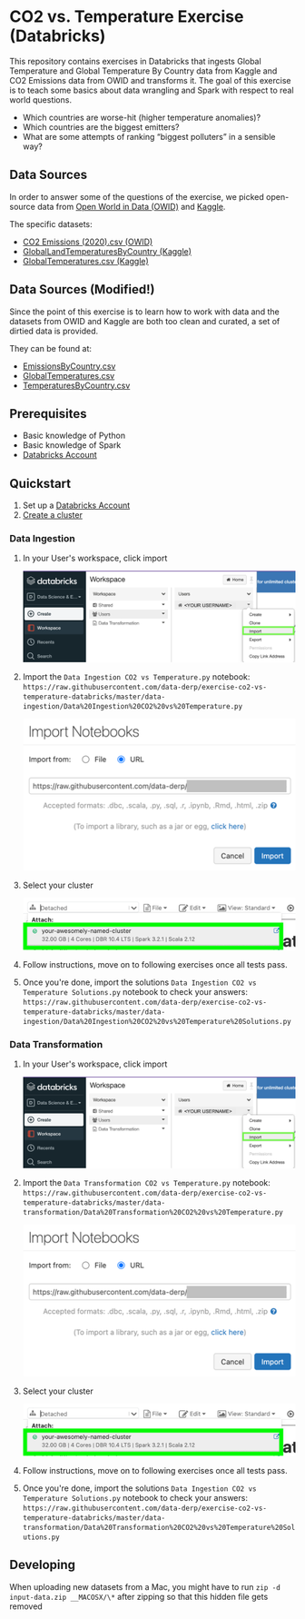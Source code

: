 # CO2 vs. Temperature Exercise (Databricks)
This repository contains exercises in Databricks that ingests Global Temperature and Global Temperature By Country data from Kaggle and CO2 Emissions data from OWID and transforms it. The goal of this exercise is to teach some basics about data wrangling and Spark with respect to real world questions.

* Which countries are worse-hit (higher temperature anomalies)?
* Which countries are the biggest emitters?
* What are some attempts of ranking “biggest polluters” in a sensible way?

## Data Sources
In order to answer some of the questions of the exercise, we picked open-source data from [Open World in Data (OWID)](https://github.com/owid/owid-datasets/tree/0f47d280d298694c50b82db98daa94cd6e867d2e/datasets/CO2%20emissions%20(Aggregate%20dataset%20(2020))) and [Kaggle](https://www.kaggle.com/berkeleyearth/climate-change-earth-surface-temperature-data).

The specific datasets:
* [CO2 Emissions (2020).csv (OWID)](https://github.com/owid/owid-datasets/blob/0f47d280d298694c50b82db98daa94cd6e867d2e/datasets/CO2%20emissions%20(Aggregate%20dataset%20(2020))/CO2%20emissions%20(Aggregate%20dataset%20(2020)).csv)
* [GlobalLandTemperaturesByCountry (Kaggle)](https://www.kaggle.com/berkeleyearth/climate-change-earth-surface-temperature-data?select=GlobalLandTemperaturesByCountry.csv)
* [GlobalTemperatures.csv (Kaggle)](https://www.kaggle.com/berkeleyearth/climate-change-earth-surface-temperature-data?select=GlobalTemperatures.csv)

## Data Sources (Modified!)
Since the point of this exercise is to learn how to work with data and the datasets from OWID and Kaggle are both too clean and curated, a set of dirtied data is provided.

They can be found at:
* [EmissionsByCountry.csv](https://raw.githubusercontent.com/data-derp/exercise-co2-vs-temperature/master/data-ingestion/input-data/EmissionsByCountry.csv)
* [GlobalTemperatures.csv](https://raw.githubusercontent.com/data-derp/exercise-co2-vs-temperature/master/data-ingestion/input-data/GlobalTemperatures.csv)
* [TemperaturesByCountry.csv](https://raw.githubusercontent.com/data-derp/exercise-co2-vs-temperature/master/data-ingestion/input-data/TemperaturesByCountry.csv)

## Prerequisites
* Basic knowledge of Python
* Basic knowledge of Spark
* [Databricks Account](#create-a-databricks-community-account)

## Quickstart
1. Set up a [Databricks Account](https://github.com/data-derp/documentation/blob/master/databricks/README.md)
2. [Create a cluster](https://github.com/data-derp/documentation/blob/master/databricks/setup-cluster.md)

### Data Ingestion
1. In your User's workspace, click import
   
   ![databricks-import](https://github.com/data-derp/documentation/blob/master/databricks/assets/databricks-import.png?raw=true)

2. Import the `Data Ingestion CO2 vs Temperature.py` notebook: `https://raw.githubusercontent.com/data-derp/exercise-co2-vs-temperature-databricks/master/data-ingestion/Data%20Ingestion%20CO2%20vs%20Temperature.py`
   
   ![databricks-import-url](https://github.com/data-derp/documentation/blob/master/databricks/assets/databricks-import-url.png?raw=true)

3. Select your cluster

   ![databricks-select-cluster.png](https://github.com/data-derp/documentation/blob/master/databricks/assets/databricks-select-cluster.png?raw=true)

4. Follow instructions, move on to following exercises once all tests pass.

5. Once you're done, import the solutions `Data Ingestion CO2 vs Temperature Solutions.py` notebook to check your answers: `https://raw.githubusercontent.com/data-derp/exercise-co2-vs-temperature-databricks/master/data-ingestion/Data%20Ingestion%20CO2%20vs%20Temperature%20Solutions.py`

### Data Transformation
1. In your User's workspace, click import

   ![databricks-import](https://github.com/data-derp/documentation/blob/master/databricks/assets/databricks-import.png?raw=true)

2. Import the `Data Transformation CO2 vs Temperature.py` notebook: `https://raw.githubusercontent.com/data-derp/exercise-co2-vs-temperature-databricks/master/data-transformation/Data%20Transformation%20CO2%20vs%20Temperature.py`

   ![databricks-import-url](https://github.com/data-derp/documentation/blob/master/databricks/assets/databricks-import-url.png?raw=true)

3. Select your cluster

   ![databricks-select-cluster.png](https://github.com/data-derp/documentation/blob/master/databricks/assets/databricks-select-cluster.png?raw=true)

4. Follow instructions, move on to following exercises once all tests pass.

5. Once you're done, import the solutions `Data Ingestion CO2 vs Temperature Solutions.py` notebook to check your answers: `https://raw.githubusercontent.com/data-derp/exercise-co2-vs-temperature-databricks/master/data-transformation/Data%20Transformation%20CO2%20vs%20Temperature%20Solutions.py`

## Developing
When uploading new datasets from a Mac, you might have to run `zip -d input-data.zip __MACOSX/\*` after zipping so that this hidden file gets removed